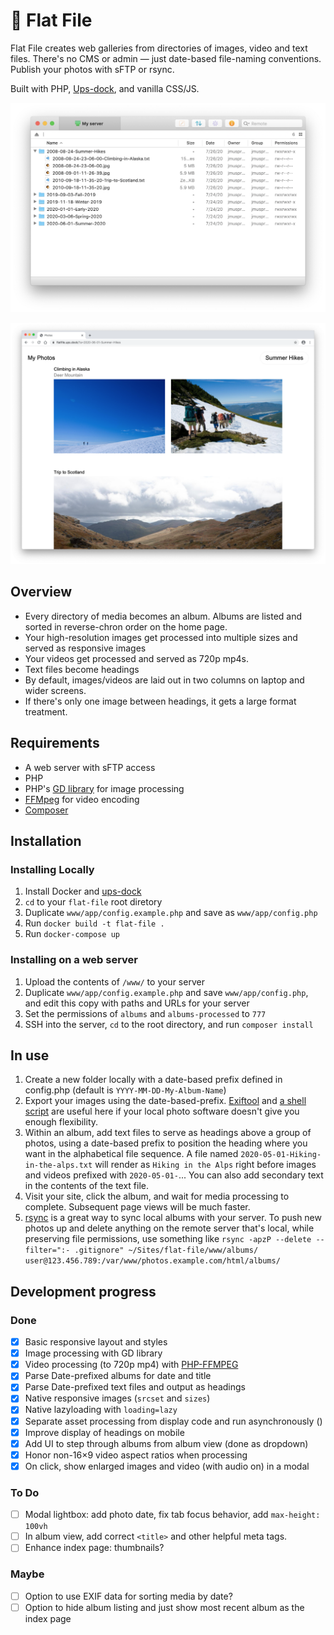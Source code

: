 # 📸 Flat File

Flat File creates web galleries from directories of images, video and text files. There's no CMS or admin — just date-based file-naming conventions. Publish your photos with sFTP or rsync. 

Built with PHP, [Ups-dock](http://github.com/Upstatement/ups-dock), and vanilla CSS/JS.

![](screenshots/sftp.png)

![](screenshots/sample-album.png)

## Overview
- Every directory of media becomes an album. Albums are listed and sorted in reverse-chron order on the home page.
- Your high-resolution images get processed into multiple sizes and served as responsive images
- Your videos get processed and served as 720p mp4s.
- Text files become headings
- By default, images/videos are laid out in two columns on laptop and wider screens.
- If there's only one image between headings, it gets a large format treatment.


## Requirements
 - A web server with sFTP access
 - PHP
 - PHP's [GD library](https://www.php.net/manual/en/book.image.php) for image processing
 - [FFMpeg](https://ffmpeg.org) for video encoding
 - [Composer](https://getcomposer.org)

## Installation

### Installing Locally
1. Install Docker and [ups-dock](http://github.com/Upstatement/ups-dock)
2. `cd` to your `flat-file` root diretory
3. Duplicate `www/app/config.example.php` and save as `www/app/config.php`
4. Run `docker build -t flat-file .`
5. Run `docker-compose up`

### Installing on a web server
1. Upload the contents of `/www/` to your server
2. Duplicate `www/app/config.example.php` and save `www/app/config.php`, and edit this copy with paths and URLs for your server
3. Set the permissions of `albums` and `albums-processed` to `777`
4. SSH into the server, `cd` to the root directory, and run `composer install`

## In use
1. Create a new folder locally with a date-based prefix defined in config.php (default is `YYYY-MM-DD-My-Album-Name`)
2. Export your images using the date-based-prefix. [Exiftool](https://exiftool.org) and [a shell script](https://gist.github.com/jmuspratt/3680d45b0c12f8b32093) are useful here if your local photo software doesn't give you enough flexibility.
3. Within an album, add text files to serve as headings above a group of photos, using a date-based prefix to position the heading where you want in the alphabetical file sequence. A file named `2020-05-01-Hiking-in-the-alps.txt` will render as `Hiking in the Alps` right before images and videos prefixed with `2020-05-01-`... You can also add secondary text in the contents of the text file.
4. Visit your site, click the album, and wait for media processing to complete. Subsequent page views will be much faster.
5. [rsync](https://www.digitalocean.com/community/tutorials/how-to-use-rsync-to-sync-local-and-remote-directories) is a great way to sync local albums with your server. To push new photos up and delete anything on the remote server that's local, while preserving file permissions, use something like `rsync -apzP --delete --filter=":- .gitignore" ~/Sites/flat-file/www/albums/ user@123.456.789:/var/www/photos.example.com/html/albums/`

## Development progress

### Done
- [x] Basic responsive layout and styles
- [x] Image processing with GD library
- [x] Video processing (to 720p mp4) with [PHP-FFMPEG](https://github.com/PHP-FFMpeg/PHP-FFMpeg)
- [x] Parse Date-prefixed albums for date and title
- [x] Parse Date-prefixed text files and output as headings
- [x] Native responsive images (`srcset` and `sizes`)
- [x] Native lazyloading with `loading=lazy`
- [x] Separate asset processing from display code and run asynchronously ()
- [x] Improve display of headings on mobile
- [x] Add UI to step through albums from album view (done as dropdown)
- [x] Honor non-16×9 video aspect ratios when processing
- [x] On click, show enlarged images and video (with audio on) in a modal

### To Do
- [ ] Modal lightbox: add photo date, fix tab focus behavior, add `max-height: 100vh`
- [ ] In album view, add correct `<title>` and other helpful meta tags.
- [ ] Enhance index page: thumbnails?
### Maybe
- [ ] Option to use EXIF data for sorting media by date?
- [ ] Option to hide album listing and just show most recent album as the index page
